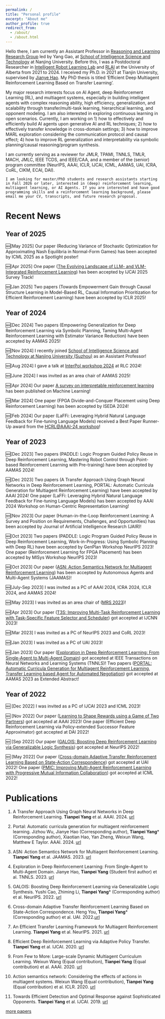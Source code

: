 ```yaml
---
permalink: /
title: "Personal profile"
excerpt: "About me"
author_profile: true
redirect_from: 
  - /about/
  - /about.html
---
```



Hello there, I am currently an Assistant Professor in [Reasoning and Learning Research Group](https://cs.nju.edu.cn/rl/) led by Yang Gao, at [School of Intelligence Science and Technology](https://is.nju.edu.cn/main.htm) at Nanjing University. Before this, I was a Postdoctoral Researcher in [Intelligent Robot Learning Lab](https://irll.ca/) and [RLAI](http://rlai.ualberta.ca/) at the University of Alberta from 2021 to 2024. I received my Ph.D. in 2021 at Tianjin University, supervised by [Jianye Hao](http://www.icdai.org/jianye.html). My PhD thesis is titled ‘Efficient Deep Multiagent Reinforcement Learning Based on Transfer Learning’.

My major research interests focus on AI Agent, deep Reinforcement Learning (RL), and multiagent systems, especially in building intelligent agents with complex reasoning ability, high efficiency, generalization, and scalability through transfer/multi-task learning, hierarchical learning, and opponent modeling. I am also interested in exploring continuous learning in open scenarios. Currently, I am working on 1) how to effectively and efficiently build AI agents upon generative AI and RL techniques; 2) how to effectively transfer knowledge in cross-domain settings; 3) how to improve MARL exploration considering the communication protocol and causal effect; 4) how to improve RL generalization and interpretability via symbolic planning/causal reasoning/program synthesis. 

I am currently serving as a reviewer for JMLR, TPAMI, TNNLS, TMLR, MACH, JMLC, IEEE TCDS, and IEEE/CAA, and a member of the (senior) program committee (NeurIPS, AAAI, ICLR, IJCAI, ICML, AAMAS, UAI, ICRA, CoRL, CIKM, ECAI, DAI).

`I am looking for master/PhD students and research assistants starting in Fall 2026 or later, interested in (deep) reinforcement learning, multiagent learning, or AI Agents. If you are interested and have good programming skills and a reinforcement learning background, please email me your CV, transcripts, and future research proposal.`

Recent News
======

Year of 2025
--
&#x1F195;[May 2025] Our paper (Reducing Variance of Stochastic Optimization for Approximating Nash Equilibria in Normal-Form Games) has been accepted by ICML 2025 as a Spotlight poster!

&#x1F195;[Apr 2025] One paper ([The Evolving Landscape of LLM- and VLM-Integrated Reinforcement Learning](https://arxiv.org/abs/2502.15214)) has been accepted by IJCAI 2025 Survey Track! 

&#x1F195;[Jan 2025] Two papers (Towards Empowerment Gain through Causal Structure Learning in Model-Based RL, Causal Information Prioritization for Efficient Reinforcement Learning) have been accepted by ICLR 2025! 


Year of 2024
--

&#x1F195;[Dec 2024] Two papers (Empowering Generalization for Deep Reinforcement Learning via Symbolic Planning, Taming Multi-Agent Reinforcement Learning with Estimator Variance Reduction) have been accepted by AAMAS 2025! 

&#x1F195;[Nov 2024] I recently joined [School of Intelligence Science and Technology at Nanjing University (Suzhou)](https://is.nju.edu.cn/main.htm) as an Assistant Professor! 

&#x1F195;[Aug 2024] I gave a talk at [InterPol workshop 2024](https://sites.google.com/view/interppol-workshop/program?authuser=0) at RLC 2024!

&#x1F195;[June 2024] I was invited as an area chair of AAMAS 2025!

&#x1F195;[Apr 2024] Our paper [A survey on interpretable reinforcement learning](https://link.springer.com/article/10.1007/s10994-024-06543-w) has been published on Machine Learning! 

&#x1F195;[Mar 2024] One paper (FPGA Divide-and-Conquer Placement using Deep Reinforcement Learning) has been accepted by ISEDA 2024! 

&#x1F195;[Feb 2024] Our paper (LaFFi: Leveraging Hybrid Natural Language Feedback for Fine-tuning Language Models) received a Best Paper Runner-Up award from the [HCRL@AAAI-24 workshop](https://hcrl-workshop.github.io/2024/papers.html)!

Year of 2023
--

&#x1F195;[Dec 2023] Two papers (PADDLE: Logic Program Guided Policy Reuse in Deep Reinforcement Learning, Mastering Robot Control through Point-based Reinforcement Learning with Pre-training) have been accepted by AAMAS 2024! 

&#x1F195;[Dec 2023] Two papers (A Transfer Approach Using Graph Neural Networks in Deep Reinforcement Learning, PORTAL: Automatic Curricula Generation for Multiagent Reinforcement Learning) have been accepted by AAAI 2024! One paper (LaFFi: Leveraging Hybrid Natural Language Feedback for Fine-tuning Language Models) has been accepted by AAAI 2024 Workshop on Human-Centric Representation Learning!

&#x1F195;[Nov 2023] Our paper (Human-in-the-Loop Reinforcement Learning: A Survey and Position on Requirements, Challenges, and Opportunities) has been accepted by Journal of Artificial Intelligence Research (JAIR)!

&#x1F195;[Oct 2023] Two papers (PADDLE: Logic Program Guided Policy Reuse in Deep Reinforcement Learning, Work-in-Progress: Using Symbolic Planning with Deep RL) have been accepted by GenPlan Workshop NeurIPS 2023! One paper (Reinforcement Learning for FPGA Placement) has been accepted by MlSys Workshop NeurIPS 2023!

&#x1F195;[Oct 2023] Our paper ([ASN: Action Semantics Network for Multiagent Reinforcement Learning](https://dl.acm.org/doi/abs/10.1007/s10458-023-09628-3)) has been accepted by Autonomous Agents and Multi-Agent Systems (JAAMAS)!

&#x1F195;[July-Sep 2023] I was invited as a PC of AAAI 2024, ICRA 2024, ICLR 2024, and AAMAS 2024!

&#x1F195;[May 2023] I was invited as an area chair of ([MRS 2023](https://sites.bu.edu/mrs2023/committee/))!

&#x1F195;[Apr 2023] Our paper ([T3S: Improving Multi-Task Reinforcement Learning with Task-Specific Feature Selector and Scheduler](https://ieeexplore.ieee.org/abstract/document/10191536)) got accepted at IJCNN 2023!

&#x1F195;[Mar 2023] I was invited as a PC of NeurIPS 2023 and CoRL 2023!

&#x1F195;[Jan 2023] I was invited as a PC of UAI 2023!

&#x1F195;[Jan 2023] Our paper ([Exploration in Deep Reinforcement Learning: From Single-Agent to Multi-Agent Domain](https://ieeexplore.ieee.org/abstract/document/10021988)) got accepted at IEEE Transactions on Neural Networks and Learning Systems (TNNLS)!
Two papers ([PORTAL: Automatic Curricula Generation for Multiagent Reinforcement Learning](https://dl.acm.org/doi/abs/10.5555/3545946.3598967), [Transfer Learning based Agent for Automated Negotiation](https://dl.acm.org/doi/abs/10.5555/3545946.3599115)) got accepted at AAMAS 2023 as Extended Abstract!

Year of 2022
--
&#x1F195;  [Dec 2022] I was invited as a PC of IJCAI 2023 and ICML 2023!

&#x1F195;  [Nov 2022] Our paper ([Learning to Shape Rewards using a Game of Two Partners](https://ojs.aaai.org/index.php/AAAI/article/view/26371)) got accepted at AAAI 2023! One paper (Efficient Deep Reinforcement Learning via Policy-extended Successor Feature Approximator) got accepted at DAI 2022!

&#x1F195;  [Sep 2022] Our paper ([GALOIS: Boosting Deep Reinforcement Learning via Generalizable Logic Synthesis](https://openreview.net/forum?id=XSV1T9jMuz9)) got accepted at NeurIPS 2022!

&#x1F195;  [May 2022] Our paper ([Cross-domain Adaptive Transfer Reinforcement Learning Based on State-Action Correspondence](https://proceedings.mlr.press/v180/you22a.html)) got accepted at UAI 2022! One paper ([PMIC: Improving Multi-Agent Reinforcement Learning with Progressive Mutual Information Collaboration](https://proceedings.mlr.press/v162/li22s.html)) got accepted at ICML 2022!


Publications
======
1. A Transfer Approach Using Graph Neural Networks in Deep Reinforcement Learning. **Tianpei Yang** et al. AAAI. 2024. [url](https://ojs.aaai.org/index.php/AAAI/article/view/29571)
   
2. Portal: Automatic curricula generation for multiagent reinforcement learning. Jizhou Wu, Jianye Hao (Corresponding author), **Tianpei Yang*** (Corresponding author), Xiaotian Hao, Yan Zheng, Weixun Wang, Matthew E Taylor. AAAI. 2024. [url](https://ojs.aaai.org/index.php/AAAI/article/view/29524)

3. ASN: Action Semantics Network for Multiagent Reinforcement Learning. **Tianpei Yang** et al. JAAMAS. 2023. [url](https://dl.acm.org/doi/abs/10.1007/s10458-023-09628-3)

4. Exploration in Deep Reinforcement Learning: From Single-Agent to Multi-Agent Domain. Jianye Hao, **Tianpei Yang** (Student first author) et al. TNNLS. 2023. [url](https://ieeexplore.ieee.org/abstract/document/10021988)

5. GALOIS: Boosting Deep Reinforcement Learning via Generalizable Logic Synthesis. Yushi Cao, Zhiming Li, **Tianpei Yang*** (Corresponding author) et al. NeurIPS. 2022. [url](https://openreview.net/forum?id=XSV1T9jMuz9)

6. Cross-domain Adaptive Transfer Reinforcement Learning Based on State-Action Correspondence. Heng You, **Tianpei Yang*** (Corresponding author) et al. UAI. 2022.[url](https://proceedings.mlr.press/v180/you22a.html) 

7. An Efficient Transfer Learning Framework for Multiagent Reinforcement Learning. **Tianpei Yang** et al. NeurIPS. 2021. [url](https://proceedings.neurips.cc/paper/2021/hash/8d9a6e908ed2b731fb96151d9bb94d49-Abstract.html)

8. Efficient Deep Reinforcement Learning via Adaptive Policy Transfer. **Tianpei Yang** et al. IJCAI. 2020. [url](https://www.ijcai.org/proceedings/2020/428) 

9. From Few to More: Large-scale Dynamic Multiagent Curriculum Learning. Weixun Wang (Equal contribution), **Tianpei Yang** (Equal contribution) et al. AAAI. 2020. [url](https://ojs.aaai.org//index.php/AAAI/article/view/6221)

10. Action semantics network: Considering the effects of actions in multiagent systems. Weixun Wang (Equal contribution), **Tianpei Yang** (Equal contribution) et al. ICLR. 2020. [url](https://openreview.net/forum?id=ryg48p4tPH)

11. Towards Efficient Detection and Optimal Response against Sophisticated Opponents. **Tianpei Yang** et al. IJCAI. 2019. [url](https://www.ijcai.org/proceedings/2019/88) 

<a href="https://tianpeiyang.github.io/publications">more papers</a>

